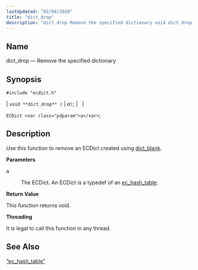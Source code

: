 ```yaml
---
lastUpdated: "02/04/2020"
title: "dict_drop"
description: "dict drop Remove the specified dictionary void dict drop a EC Dict a Use this function to remove an EC Dict created using dict blank a The EC Dict An EC Dict is a typedef of an ec hash table This function returns void It is legal to call this..."
---
```


<a name="apis.dict_drop"></a> 
## Name

dict_drop — Remove the specified dictionary

## Synopsis

`#include "ecdict.h"`

| `void **dict_drop** (` | <var class="pdparam">a</var>`)`; |   |

`ECDict <var class="pdparam">a</var>`;<a name="idp49942624"></a> 
## Description

Use this function to remove an ECDict created using [dict_blank](/momentum/3/3-api/apis-dict-blank).

**<a name="idp49944576"></a> Parameters**

<dl class="variablelist">

<dt>a</dt>

<dd>

The ECDict. An ECDict is a typedef of an [ec_hash_table](/momentum/3/3-api/structs-ec-hash-table).

</dd>

</dl>

**<a name="idp49948032"></a> Return Value**

This function returns void.

**<a name="idp49948944"></a> Threading**

It is legal to call this function in any thread.

<a name="idp49950048"></a> 
## See Also

[“ec_hash_table”](/momentum/3/3-api/structs-ec-hash-table)